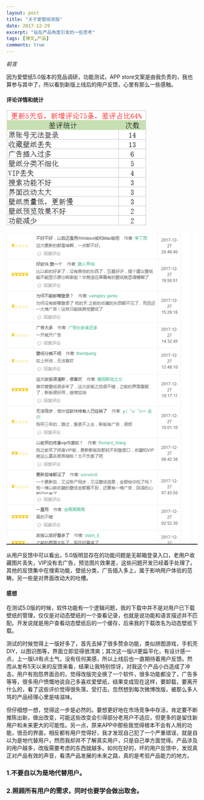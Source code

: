 ```yaml
---
layout: post
title: "关于爱壁纸改版"
date: 2017-12-29
excerpt: "站在产品角度引发的一些思考"
tags: [博文,产品]
comments: true
---
```


*前言*

因为爱壁纸5.0版本的竞品调研，功能测试，APP store文案是由我负责的，我也算参与其中了，所以看到新版上线后的用户反馈，心里有那么一些感触。

#### 评论详情和统计

![爱壁纸改版评论统计](../assets/img/post-img/关于爱壁纸改版/爱壁纸改版评论统计.png)

![爱壁纸改版评论详情](../assets/img/post-img/关于爱壁纸改版/爱壁纸评论详情页.png)

从用户反馈中可以看出，5.0版明显存在的功能问题是无邮箱登录入口，老用户收藏图片丢失，VIP没有去广告，预览图片效果差，这些问题开发已经着手处理了。其他的反馈集中在搜索功能，壁纸分类，广告插入多上，属于影响用户体验的范畴。另一些是对界面改动大的吐槽。

#### 感想

在测试5.0版的时候，软件功能有一个逻辑问题，我的下载中并不是对用户已下载壁纸的管理，仅仅是对动态壁纸的一个查看记录，也就是说功能和语言描述并不匹配。开发说就是用户查看动态壁纸后的一个缓存，后来我的下载改名为动态壁纸下载。

测试的时候觉得上一版好多了，首先去掉了很多赘余功能，类似拼图游戏，手机壳DIY，以图识图等，界面立即显得很清爽；其次这一版UI更扁平化，有设计感一点，上一版UI有点土气，没有任何美感，所以上线后也一直期待着用户反馈。然而从发布5天以来的反馈来看，结果让我特别惊讶，对我这个产品小白造成了冲击。用户有抱怨界面丑的，觉得改版完全换了一个软件，很多功能都没了，广告多等等，很多用户愤慨地说自己多喜欢爱壁纸，结果变成现在这样，要卸载，要离开什么的，看了这些评价觉得很失落，受打击。忽然想到每次微博改版，被那么多人骂的产品经理心里是啥滋味。

但仔细想一想，觉得这一步是必然的。要想更好地在市场竞争中存活，肯定要不断推陈出新，做出改变，可能这些改变会引得部分老用户不适应，但更多的是留住新用户和未来更大的可能性。另一点，原来APP中那些我觉得根本不会有人用的功能，很丑的界面，相反都有用户觉得好，我才发现自己犯了一个严重错误，就是自以为是地代替用户，然而我却并不了解真实用户，只是自己单方面觉得。产品涉及的用户越多，改版需要考虑的东西就越多。如何在好的，坏的用户反馈中，发现真正对产品有效的声音，看清产品发展的未来之路，真的是考验产品能力的地方。

### 1.不要自以为是地代替用户。

### 2.照顾所有用户的需求，同时也要学会做出取舍。















